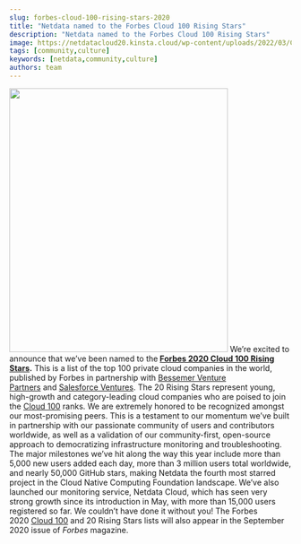 ```yaml
---
slug: forbes-cloud-100-rising-stars-2020
title: "Netdata named to the Forbes Cloud 100 Rising Stars"
description: "Netdata named to the Forbes Cloud 100 Rising Stars"
image: https://netdatacloud20.kinsta.cloud/wp-content/uploads/2022/03/Cloud1002020-RisingStars-SMALL.png
tags: [community,culture]
keywords: [netdata,community,culture]
authors: team
---
```


<!--truncate-->

<img class=" wp-image-16648 alignleft" src="https://netdatacloud20.kinsta.cloud/wp-content/uploads/2022/03/Cloud1002020-RisingStars-SMALL.png" alt="" width="390" height="471" />
We’re excited to announce that we’ve been named to the<strong> <a title="Forbes 2020 Cloud 100 Rising Stars" href="https://www.forbes.com/sites/kenrickcai/2020/09/16/cloud-100-rising-stars-2020/" target="_blank" rel="noopener noreferrer">Forbes 2020 Cloud 100 Rising Stars</a>.</strong> This is a list of the top 100 private cloud companies in the world, published by Forbes in partnership with <a title="Bessemer Venture Partners" href="https://www.bvp.com/" target="_blank" rel="noopener noreferrer">Bessemer Venture Partners</a> and <a title="Salesforce Ventures" href="https://www.salesforce.com/company/ventures/" target="_blank" rel="noopener noreferrer">Salesforce Ventures</a>. The 20 Rising Stars represent young, high-growth and category-leading cloud companies who are poised to join the <a title="Cloud 100" href="https://www.forbes.com/cloud100/" target="_blank" rel="noopener noreferrer">Cloud 100</a> ranks.
We are extremely honored to be recognized amongst our most-promising peers. This is a testament to our momentum we’ve built in partnership with our passionate community of users and contributors worldwide, as well as a validation of our community-first, open-source approach to democratizing infrastructure monitoring and troubleshooting.
The major milestones we’ve hit along the way this year include more than 5,000 new users added each day, more than 3 million users total worldwide, and nearly 50,000 GitHub stars, making Netdata the fourth most starred project in the Cloud Native Computing Foundation landscape. We’ve also launched our monitoring service, Netdata Cloud, which has seen very strong growth since its introduction in May, with more than 15,000 users registered so far. We couldn’t have done it without you!
The Forbes 2020 <a title="Cloud 100" href="https://www.forbes.com/cloud100" target="_blank" rel="noopener noreferrer">Cloud 100</a> and 20 Rising Stars lists will also appear in the September 2020 issue of <em>Forbes</em> magazine.